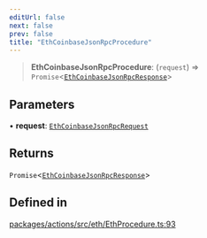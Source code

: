 ```yaml
---
editUrl: false
next: false
prev: false
title: "EthCoinbaseJsonRpcProcedure"
---
```


> **EthCoinbaseJsonRpcProcedure**: (`request`) => `Promise`\<[`EthCoinbaseJsonRpcResponse`](/reference/tevm/actions/type-aliases/ethcoinbasejsonrpcresponse/)\>

## Parameters

• **request**: [`EthCoinbaseJsonRpcRequest`](/reference/tevm/actions/type-aliases/ethcoinbasejsonrpcrequest/)

## Returns

`Promise`\<[`EthCoinbaseJsonRpcResponse`](/reference/tevm/actions/type-aliases/ethcoinbasejsonrpcresponse/)\>

## Defined in

[packages/actions/src/eth/EthProcedure.ts:93](https://github.com/evmts/tevm-monorepo/blob/main/packages/actions/src/eth/EthProcedure.ts#L93)
